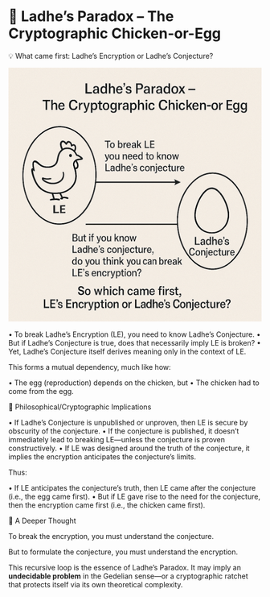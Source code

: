 # 🧩 Ladhe’s Paradox – The Cryptographic Chicken-or-Egg

💡 What came first: Ladhe’s Encryption or Ladhe’s Conjecture?

![LE](LEParadox.png)

•    To break Ladhe’s Encryption (LE), you need to know Ladhe’s Conjecture.
•    But if Ladhe’s Conjecture is true, does that necessarily imply LE is broken?
•    Yet, Ladhe’s Conjecture itself derives meaning only in the context of LE.

This forms a mutual dependency, much like how:

•    The egg (reproduction) depends on the chicken, but
•    The chicken had to come from the egg.

🔐 Philosophical/Cryptographic Implications

•    If Ladhe’s Conjecture is unpublished or unproven, then LE is secure by obscurity of the conjecture.
•    If the conjecture is published, it doesn’t immediately lead to breaking LE—unless the conjecture is proven constructively.
•    If LE was designed around the truth of the conjecture, it implies the encryption anticipates the conjecture’s limits.

Thus:

•    If LE anticipates the conjecture’s truth, then LE came after the conjecture (i.e., the egg came first).
•    But if LE gave rise to the need for the conjecture, then the encryption came first (i.e., the chicken came first).
 
🧠 A Deeper Thought

To break the encryption, you must understand the conjecture.

But to formulate the conjecture, you must understand the encryption.

This recursive loop is the essence of Ladhe’s Paradox. It may imply an **undecidable problem** in the Gedelian sense—or a cryptographic ratchet that protects itself via its own theoretical complexity.

